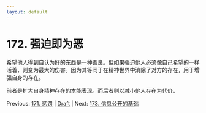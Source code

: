 ```yaml
---
layout: default
---
```

# 172. 强迫即为恶

希望他人得到自认为好的东西是一种善良。但如果强迫他人必须像自己希望的一样活着，则变为最大的伤害。因为其等同于在精神世界中消除了对方的存在，用于增强自身的存在。

前者是扩大自身精神存在的本能表现。而后者则以减小他人存在为代价。

Previous: [171. 惩罚](171.md) | [Draft](../Draft.md) | Next: [173. 信息公开的基础](173.md)